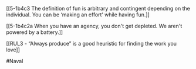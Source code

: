 [[5-1b4c3 The definition of fun is arbitrary and contingent depending on the individual. You can be ‘making an effort’ while having fun.]]

[[5-1b4c2a When you have an agency, you don't get depleted. We aren't powered by a battery.]]

[[RUL3 - “Always produce” is a good heuristic for finding the work you love]]

#Naval
